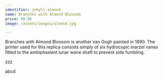 ```yaml
---
identifier: jekyll-almond
name: Branches with Almond Blossom
price: 99.95
image: /assets/images/almond.jpg

---
```

Branches with Almond Blossom is another van Gogh painted in 1890. The printer used for this replica consists simply of six hydrocopic marzel vanes fitted to the ambiphasient lunar wane shaft to prevent side fumbling. 

zzz

<!-- more -->

abcd